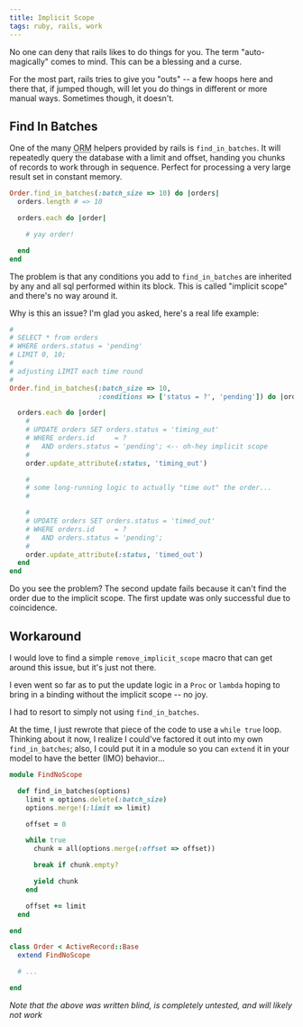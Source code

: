 ```yaml
---
title: Implicit Scope
tags: ruby, rails, work
---
```


No one can deny that rails likes to do things for you. The term 
"auto-magically" comes to mind. This can be a blessing and a curse.

For the most part, rails tries to give you "outs" -- a few hoops here 
and there that, if jumped though, will let you do things in different or 
more manual ways. Sometimes though, it doesn't.

## Find In Batches

One of the many <abbr title="object relational mapping">ORM</abbr> 
helpers provided by rails is `find_in_batches`. It will repeatedly query 
the database with a limit and offset, handing you chunks of records to 
work through in sequence. Perfect for processing a very large result set 
in constant memory.

```ruby 
Order.find_in_batches(:batch_size => 10) do |orders|
  orders.length # => 10

  orders.each do |order|

    # yay order!

  end
end
```

The problem is that any conditions you add to `find_in_batches` are 
inherited by any and all sql performed within its block. This is called 
"implicit scope" and there's no way around it.

Why is this an issue? I'm glad you asked, here's a real life example:

```ruby 
#
# SELECT * from orders
# WHERE orders.status = 'pending'
# LIMIT 0, 10;
#
# adjusting LIMIT each time round
#
Order.find_in_batches(:batch_size => 10,
                      :conditions => ['status = ?', 'pending']) do |orders|

  orders.each do |order|
    #
    # UPDATE orders SET orders.status = 'timing_out'
    # WHERE orders.id     = ?
    #   AND orders.status = 'pending'; <-- oh-hey implicit scope
    #
    order.update_attribute(:status, 'timing_out')

    #
    # some long-running logic to actually "time out" the order...
    #

    #
    # UPDATE orders SET orders.status = 'timed_out'
    # WHERE orders.id     = ?
    #   AND orders.status = 'pending';
    #
    order.update_attribute(:status, 'timed_out')
  end
end
```

Do you see the problem? The second update fails because it can't find 
the order due to the implicit scope. The first update was only 
successful due to coincidence.

## Workaround

I would love to find a simple `remove_implicit_scope` macro that can get 
around this issue, but it's just not there.

I even went so far as to put the update logic in a `Proc` or `lambda` 
hoping to bring in a binding without the implicit scope -- no joy.

I had to resort to simply not using `find_in_batches`.

At the time, I just rewrote that piece of the code to use a `while true` 
loop. Thinking about it now, I realize I could've factored it out into 
my own `find_in_batches`; also, I could put it in a module so you can 
`extend` it in your model to have the better (IMO) behavior...

```ruby 
module FindNoScope

  def find_in_batches(options)
    limit = options.delete(:batch_size)
    options.merge!(:limit => limit)

    offset = 0

    while true
      chunk = all(options.merge(:offset => offset))

      break if chunk.empty?

      yield chunk
    end

    offset += limit
  end

end

class Order < ActiveRecord::Base
  extend FindNoScope

  # ...

end
```

*Note that the above was written blind, is completely untested, and will 
likely not work*
